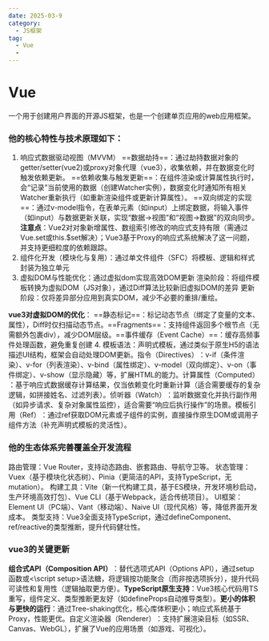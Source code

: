 ```yaml
---
date: 2025-03-9
category:
  - JS框架
tag:
  - Vue
  - 
---
```


# Vue
一个用于创建用户界面的开源JS框架，也是一个创建单页应用的web应用框架。

### 他的核心特性与技术原理如下：

1. 响应式数据驱动视图（MVVM）
==数据劫持==：通过劫持数据对象的getter/setter(vue2)或proxy对象代理（vue3），收集依赖，并在数据变化时触发依赖更新。
==依赖收集与触发更新==：在组件渲染或计算属性执行时，会“记录”当前使用的数据（创建Watcher实例），数据变化时通知所有相关Watcher重新执行（如重新渲染组件或更新计算属性）。
==双向绑定的实现==​​：通过v-model指令，在表单元素（如input）上绑定数据，将输入事件（如input）与数据更新关联，实现“数据→视图”和“视图→数据”的双向同步。
**​注意点**​​：Vue2对对象新增属性、数组索引修改的响应式支持有限（需通过Vue.set或this.$set解决）；Vue3基于Proxy的响应式系统解决了这一问题，并支持更细粒度的依赖跟踪。
2. 组件化开发（模块化与复用）：通过单文件组件（SFC）将模板、逻辑和样式封装为独立单元
3. 虚拟DOM与性能优化：通过虚拟dom实现高效DOM更新
渲染阶段：将组件模板转换为虚拟DOM（JS对象），通过Diff算法比较新旧虚拟DOM的差异
更新阶段：仅将差异部分应用到真实DOM，减少不必要的重排/重绘。

**vue3对虚拟DOM的优化**：
==静态标记==：标记动态节点（绑定了变量的文本、属性），Diff时仅扫描动态节点。
​==​Fragments==​​：支持组件返回多个根节点（无需额外包裹div），减少DOM层级。
​​==事件缓存（Event Cache）==​​：缓存高频事件处理函数，避免重复创建
4. 模板语法：声明式模板，通过类似于原生H5的语法描述UI结构，框架会自动处理DOM更新。
​​指令（Directives）​​：v-if（条件渲染）、v-for（列表渲染）、v-bind（属性绑定）、v-model（双向绑定）、v-on（事件绑定）、v-show（显示隐藏）等，扩展HTML的能力。
​​计算属性（Computed）​​：基于响应式数据缓存计算结果，仅当依赖变化时重新计算（适合需要缓存的复杂逻辑，如拼接姓名、过滤列表）。
​​侦听器（Watch）​​：监听数据变化并执行副作用（如异步请求、复杂对象属性监控），适合需要“响应后执行操作”的场景。
​​模板引用（Ref）​​：通过ref获取DOM元素或子组件的实例，直接操作原生DOM或调用子组件方法（补充声明式模板的灵活性）。

### 他的生态体系完善覆盖全开发流程

路由管理：Vue Router，支持动态路由、嵌套路由、导航守卫等。
状态管理：Vuex（基于模块化状态树）、Pinia（更简洁的API，支持TypeScript，无mutation）。
构建工具：Vite（新一代构建工具，基于ES模块，开发环境秒启动，生产环境高效打包）、Vue CLI（基于Webpack，适合传统项目）。
UI框架：Element UI（PC端）、Vant（移动端）、Naive UI（现代风格）等，降低界面开发成本。
类型支持：Vue3全面支持TypeScript，通过defineComponent、ref/reactive的类型推断，提升代码健壮性。
### vue3的关键更新

**组合式API（Composition API）​**​：替代选项式API（Options API），通过setup函数或<\script setup>语法糖，将逻辑按功能聚合（而非按选项拆分），提升代码可读性和复用性（逻辑抽取更方便）。
​​**TypeScript原生支持​​**：Vue3核心代码用TS重写，组件定义、类型推断更友好（如defineProps自动推导类型）。
​​**更小的体积与更快的运行​​**：通过Tree-shaking优化，核心库体积更小；响应式系统基于Proxy，性能更优。
​​自定义渲染器（Renderer）​​：支持扩展渲染目标（如SSR、Canvas、WebGL），扩展了Vue的应用场景（如游戏、可视化）。

















